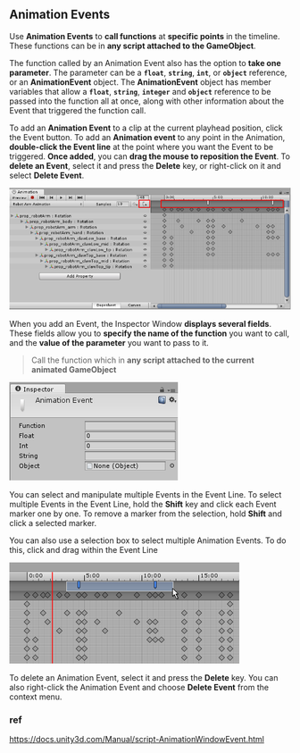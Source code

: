 ## Animation Events

Use **Animation Events** to **call functions** at **specific points** in the timeline. 
These functions can be in **any script attached to the GameObject**.

The function called by an Animation Event also has the option to **take one parameter**. The parameter can be a **`float`**, **`string`**, **`int`**, or **`object`** reference, or an **AnimationEvent** object. The **AnimationEvent** object has member variables that allow a **`float`**, **`string`**, **`integer`** and **`object`** reference to be passed into the function all at once, along with other information about the Event that triggered the function call.


To add an **Animation Event** to a clip at the current playhead position, click the Event button. 
To add an **Animation event** to any point in the Animation, **double-click the Event line** at the point where you want the Event to be triggered. 
**Once added**, you can **drag the mouse to reposition the Event**. To **delete an Event**, select it and press the **Delete** key, or right-click on it and select **Delete Event**.

![](./AnimationEditorEventLine.png)


When you add an Event, the Inspector
Window **displays several fields**. These fields allow you to **specify the name of the function** you want to call, and the **value of the parameter** you want to pass to it.


> Call the function which in **any script attached to the current animated GameObject**

![](./AnimationEventInspector.png)

You can select and manipulate multiple Events in the Event Line. To select multiple Events in the Event Line, hold the **Shift** key and click each Event marker one by one. To remove a marker from the selection, hold **Shift** and click a selected marker.

You can also use a selection box to select multiple Animation Events. To do this, click and drag within the Event Line

![](./AnimationEditorMultipleEventSelection.png)

To delete an Animation Event, select it and press the **Delete** key. You can also right-click the Animation Event and choose **Delete Event** from the context menu.


### ref 

https://docs.unity3d.com/Manual/script-AnimationWindowEvent.html


